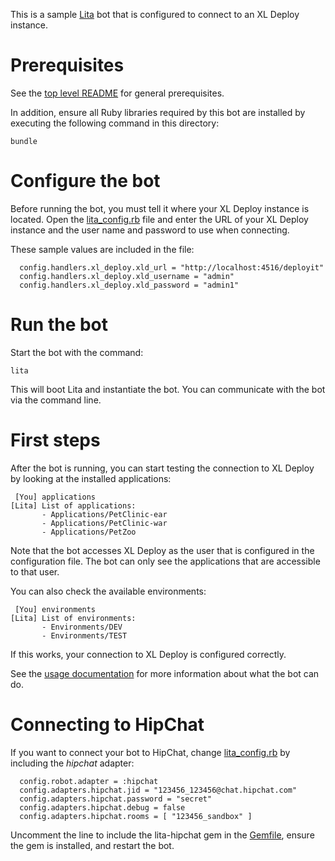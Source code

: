 This is a sample [Lita](https://docs.lita.io/) bot that is configured to connect to an XL Deploy instance.

# Prerequisites

See the [top level README](../README.md#prerequisites) for general prerequisites.

In addition, ensure all Ruby libraries required by this bot are installed by executing the following command in this directory:

```
bundle
```

# Configure the bot

Before running the bot, you must tell it where your XL Deploy instance is located. Open the [lita_config.rb](lita_config.rb) file and enter the URL of your XL Deploy instance and the user name and password to use when connecting.

These sample values are included in the file:

```
  config.handlers.xl_deploy.xld_url = "http://localhost:4516/deployit"
  config.handlers.xl_deploy.xld_username = "admin"
  config.handlers.xl_deploy.xld_password = "admin1"
```

# Run the bot

Start the bot with the command:

```
lita
```

This will boot Lita and instantiate the bot. You can communicate with the bot via the command line.

# First steps

After the bot is running, you can start testing the connection to XL Deploy by looking at the installed applications:

```
 [You] applications
[Lita] List of applications:
       - Applications/PetClinic-ear
       - Applications/PetClinic-war
       - Applications/PetZoo
```

Note that the bot accesses XL Deploy as the user that is configured in the configuration file. The bot can only see the applications that are accessible to that user.

You can also check the available environments:

```
 [You] environments
[Lita] List of environments:
       - Environments/DEV
       - Environments/TEST
```

If this works, your connection to XL Deploy is configured correctly.

See the [usage documentation](../lita-xl-deploy#chatting-with-xl-deploy) for more information about what the bot can do.

# Connecting to HipChat

If you want to connect your bot to HipChat, change [lita_config.rb](lita_config.rb) by including the _hipchat_ adapter:

```
  config.robot.adapter = :hipchat
  config.adapters.hipchat.jid = "123456_123456@chat.hipchat.com"
  config.adapters.hipchat.password = "secret"
  config.adapters.hipchat.debug = false
  config.adapters.hipchat.rooms = [ "123456_sandbox" ]
```

Uncomment the line to include the lita-hipchat gem in the [Gemfile](Gemfile), ensure the gem is installed, and restart the bot.
